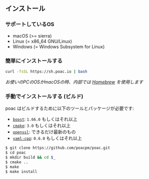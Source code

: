 ## インストール

### サポートしているOS
* macOS (>= sierra)
* Linux (= x86_64 GNU/Linux)
* Windows (= Windows Subsystem for Linux)

### 簡単にインストールする
```bash
curl -fsSL https://sh.poac.io | bash
```
*お使いのPCのOSがmacOSの時、内部では [Homebrew](https://github.com/Homebrew/brew) を使用します*

### 手動でインストールする (ビルド)
poac はビルドするために以下のツールとパッケージが必要です:
* [`boost`](https://github.com/boostorg): `1.66.0` もしくはそれ以上
* [`cmake`](https://github.com/Kitware/CMake): `3.0` もしくはそれ以上
* [`openssl`](https://github.com/openssl/openssl): できるだけ最新のもの
* [`yaml-cpp`](https://github.com/jbeder/yaml-cpp): `0.6.0` もしくはそれ以上

```bash
$ git clone https://github.com/poacpm/poac.git
$ cd poac
$ mkdir build && cd $_
$ cmake ..
$ make
$ make install
```

<!--
既に poac がインストール済みであれば、poac を使用してビルドすることが可能です:
```bash
$ poac build
```

---

### ビルド済みバイナリ
poacは、基本的にビルド済みバイナリで配布されます。
これらの操作は本来ユーザーが関知する必要はありませんが、
シェルスクリプトでのインストールを望まない場合は、
ビルド済みバイナリを直接ダウンロードすることができます(現状未対応)。

macOSに対しては、homebrewのbottleによってビルド済みバイナリが配布されます。
それ以外のOSに対しては、CircleCI上で各アーキテクチャごとのビルド済みバイナリを生成し、
それらを配布します。
それらはGitHub releaseに配置されるため、
[そこ](https://github.com/poacpm/poac/releases)からダウンロードできます。

homebrewで，sierra以下だと，llvmをインストールして，それでpoacのビルドを行いますが，
これは，<variant>内のstd::visitが　error: call to unavailable function 'visit': introduced in macOS 10.14
となるからです．
mojave以降では，llvmを必要とはしません．
-->
